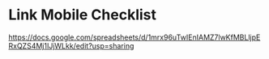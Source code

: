 # Link Mobile Checklist
https://docs.google.com/spreadsheets/d/1mrx96uTwIEnIAMZ7lwKfMBLljpERxQZS4Mj1IJjWLkk/edit?usp=sharing
